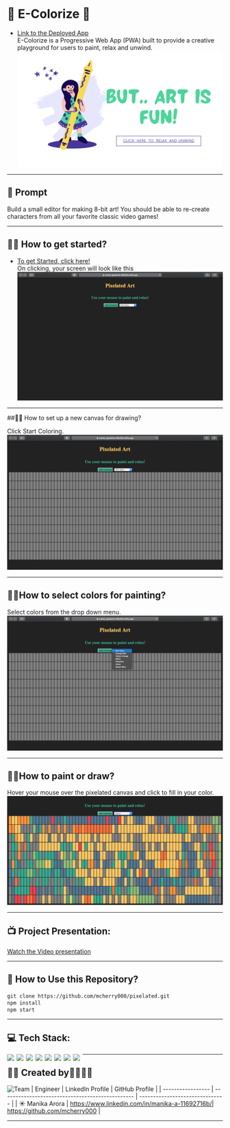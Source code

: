 # 🎨 E-Colorize 🎨

- [Link to the Deployed App](https://cranky-goldstine-9fb226.netlify.app/)
  <br/>
  E-Colorize is a Progressive Web App (PWA) built to provide a creative playground for users to paint, relax and unwind.
  ![Ecolorize](public/colorize.png)

---

## 🎨 Prompt

Build a small editor for making 8-bit art! You should be able to re-create characters from all your favorite classic video games!

---

## 🧚‍♀️ How to get started?

- [To get Started, click here!](https://cranky-goldstine-9fb226.netlify.app/)
  <br/>
  On clicking, your screen will look like this
  ![Anonymous](public/startscreen.png)

---

##🧑‍🎨 How to set up a new canvas for drawing?

Click Start Coloring.
![Anonymous](public/canvass.png)

---

## 🧑‍🎨How to select colors for painting?

Select colors from the drop down menu.
![Anonymous](public/options.png)

---

## 🧑‍🎨How to paint or draw?

Hover your mouse over the pixelated canvas and click to fill in your color.
![Anonymous](public/final.png)

---

## 📺 Project Presentation:

[ Watch the Video presentation](https://youtu.be/D1PXq5mb8NY)

---

## 🎨 How to Use this Repository?

```shell
git clone https://github.com/mcherry000/pixelated.git
npm install
npm start
```

---

## 💻 Tech Stack:

[<img align="left"  width="22px" src="https://cdn.jsdelivr.net/npm/simple-icons@3.12.1/icons/html5.svg" />][html]

[<img align="left"  width="22px" src="https://cdn.jsdelivr.net/npm/simple-icons@3.12.1/icons/css3.svg" />][css]

[<img align="left"  width="22px" src="https://cdn.jsdelivr.net/npm/simple-icons@3.12.1/icons/javascript.svg" />][js]

[<img align="left"  width="22px" src="https://cdn.jsdelivr.net/npm/simple-icons@3.12.1/icons/netlify.svg" />][netlify]

[<img align="left"  width="22px" src="https://cdn.jsdelivr.net/npm/simple-icons@3.12.1/icons/github.svg" />][github]

[<img align="left"  width="22px" src="https://cdn.jsdelivr.net/npm/simple-icons@3.12.1/icons/canva.svg" />][canva]

[<img align="left"  width="22px" src="https://cdn.jsdelivr.net/npm/simple-icons@3.12.1/icons/npm.svg" />][npm]

[<img align="left"  width="22px" src="https://cdn.jsdelivr.net/npm/simple-icons@3.12.1/icons/node-dot-js.svg" />][node]

[html]: http://www.w3.org/html/logo/
[css]: http://www.w3.org/html/logo/
[canva]: https://www.canva.com/
[npm]: https://github.com/npm/logos
[node]: https://nodejs.org/en/about/resources/
[netlify]: https://www.netlify.com/press/
[js]: https://github.com/voodootikigod/logo.js
[html]: http://www.w3.org/html/logo/
[github]: https://github.com/logos

---

## 🧚‍♀️ Created by👩‍💻👩‍💻

![Team](public/slides/)
| Engineer | LinkedIn Profile | GitHub Profile |
| ----------------- | ------------------------------------------------ | ------------------------------- |
| ☀️ Manika Arora | https://www.linkedin.com/in/manika-a-11692716b/| https://github.com/mcherry000 |

---
